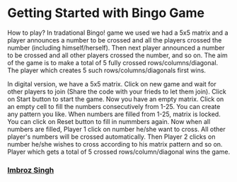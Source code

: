 # Getting Started with Bingo Game

How to play?
In tradational Bingo! game we used we had a 5x5 matrix and a player announces a number to be crossed and all the players crossed the number (including himself/herself). Then next player announced a number to be crossed and all other players crossed the number, and so on.
The aim of the game is to make a total of 5 fully crossed rows/columns/diagonal. The player which creates 5 such rows/columns/diagonals first wins.

In digital version, we have a 5x5 matrix.
Click on new game and wait for other players to join (Share the code with your frieds to let them join).
Click on Start button to start the game.
Now you have an empty matrix.
Click on an empty cell to fill the numbers consecutively from 1-25.
You can create any pattern you like.
When numbers are filled from 1-25, matrix is locked. You can click on Reset button to fill in nummbers again.
Now when all numbers are filled, Player 1 click on number he/she want to cross. All other player's numbers will be crossed automatically.
Then Player 2 clicks on number he/she wishes to cross according to his matrix pattern and so on.
Player which gets a total of 5 crossed rows/column/diagonal wins the game.

### [Imbroz Singh](instagram.com/imbrozsingh)
